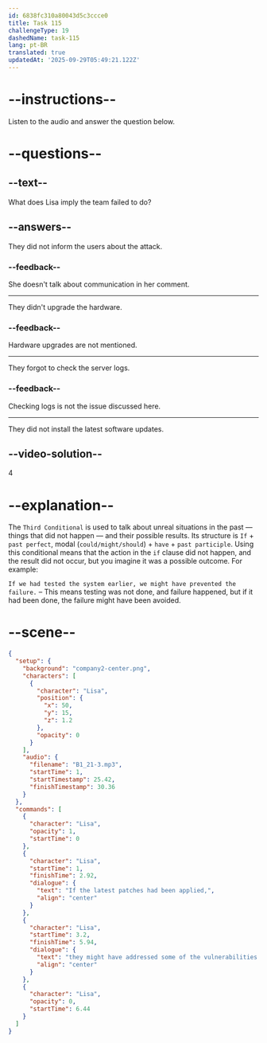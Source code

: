 ```yaml
---
id: 6838fc310a80043d5c3ccce0
title: Task 115
challengeType: 19
dashedName: task-115
lang: pt-BR
translated: true
updatedAt: '2025-09-29T05:49:21.122Z'
---
```


<!-- (Audio) Lisa: If the latest patches had been applied, they might have addressed some of the vulnerabilities that were exploited. -->

# --instructions--

Listen to the audio and answer the question below.

# --questions--

## --text--

What does Lisa imply the team failed to do?

## --answers--

They did not inform the users about the attack.

### --feedback--

She doesn't talk about communication in her comment.

---

They didn't upgrade the hardware.

### --feedback--

Hardware upgrades are not mentioned.

---

They forgot to check the server logs.

### --feedback--

Checking logs is not the issue discussed here.

---

They did not install the latest software updates.

## --video-solution--

4

# --explanation--

The `Third Conditional` is used to talk about unreal situations in the past — things that did not happen — and their possible results. Its structure is `If` + `past perfect`, modal (`could/might/should`) + `have` + `past participle`. Using this conditional means that the action in the `if` clause did not happen, and the result did not occur, but you imagine it was a possible outcome. For example:

`If we had tested the system earlier, we might have prevented the failure.` – This means testing was not done, and failure happened, but if it had been done, the failure might have been avoided.

# --scene--

```json
{
  "setup": {
    "background": "company2-center.png",
    "characters": [
      {
        "character": "Lisa",
        "position": {
          "x": 50,
          "y": 15,
          "z": 1.2
        },
        "opacity": 0
      }
    ],
    "audio": {
      "filename": "B1_21-3.mp3",
      "startTime": 1,
      "startTimestamp": 25.42,
      "finishTimestamp": 30.36
    }
  },
  "commands": [
    {
      "character": "Lisa",
      "opacity": 1,
      "startTime": 0
    },
    {
      "character": "Lisa",
      "startTime": 1,
      "finishTime": 2.92,
      "dialogue": {
        "text": "If the latest patches had been applied,",
        "align": "center"
      }
    },
    {
      "character": "Lisa",
      "startTime": 3.2,
      "finishTime": 5.94,
      "dialogue": {
        "text": "they might have addressed some of the vulnerabilities that were exploited.",
        "align": "center"
      }
    },
    {
      "character": "Lisa",
      "opacity": 0,
      "startTime": 6.44
    }
  ]
}
```
